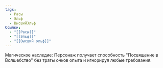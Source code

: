 ```yaml
---
tags:
  - Расы
  - Эльф
  - ВысшийЭльф
Ссылки:
  - "[[Расы]]"
  - "[[Эльф]]"
  - "[[Высший эльф]]"
---
```

Магическое наследие:
Персонаж получает способность "Посвящение в Волшебство" без траты очков опыта и игнорируя любые требования. 








